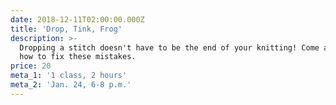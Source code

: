 ```yaml
---
date: 2018-12-11T02:00:00.000Z
title: 'Drop, Tink, Frog'
description: >-
  Dropping a stitch doesn't have to be the end of your knitting! Come and learn
  how to fix these mistakes.
price: 20
meta_1: '1 class, 2 hours'
meta_2: 'Jan. 24, 6-8 p.m.'
---
```


